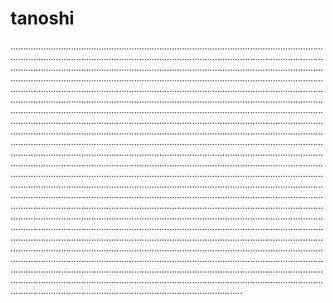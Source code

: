# tanoshi
................................................................................................................................................................................................................................................................................................................................................................................................................................................................................................................................................................................................................................................................................................................................................................................................................................................................................................................................................................................................................................................................................................................................................................................................................................................................................................................................................................................................................................................................................................................................................................................................................................................................................................................................................................................................................................................................................................................................................................................................................................................................................................................................................................................................................................................................................................................................................................................................................................................................................................................................................................................................................................................................................................................................................................................................................................................................................................................................................................................................................................................................